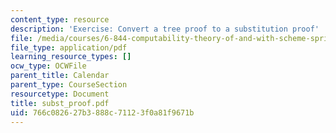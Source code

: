 ```yaml
---
content_type: resource
description: 'Exercise: Convert a tree proof to a substitution proof'
file: /media/courses/6-844-computability-theory-of-and-with-scheme-spring-2003/766c082627b3888c71123f0a81f9671b_subst_proof.pdf
file_type: application/pdf
learning_resource_types: []
ocw_type: OCWFile
parent_title: Calendar
parent_type: CourseSection
resourcetype: Document
title: subst_proof.pdf
uid: 766c0826-27b3-888c-7112-3f0a81f9671b
---
```

